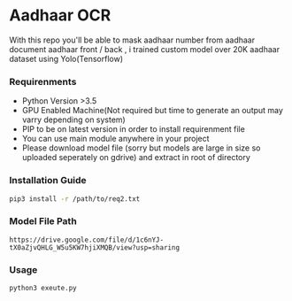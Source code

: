 # Aadhaar OCR

With this repo you'll be able to mask aadhaar number from aadhaar document aadhaar front / back , i trained custom model over 20K aadhaar dataset using Yolo(Tensorflow)

### Requirenments 
 - Python Version >3.5 
 - GPU Enabled Machine(Not required but time to generate an output may varry depending on system)
 - PIP to be on latest version in order to install requirenment file 
 - You can use main module anywhere in your project
 - Please download model file (sorry but models are large in size so uploaded seperately on gdrive) and extract in root of directory

### Installation Guide
```bash
pip3 install -r /path/to/req2.txt
```
### Model File Path
```
https://drive.google.com/file/d/1c6nYJ-tX0aZjvQHLG_W5u5KW7hjiXMQB/view?usp=sharing
```
### Usage
```
python3 exeute.py 
```



